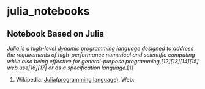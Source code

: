 # julia_notebooks
## Notebook Based on Julia

_Julia is a high-level dynamic programming language designed to address the requirements of high-performance numerical and scientific computing while also being effective for general-purpose programming,[12][13][14][15] web use[16][17] or as a specification language._[1]

1. Wikipedia. [Julia(programming language)](https://en.wikipedia.org/wiki/Julia_(programming_language)). Web.
